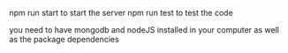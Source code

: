 npm run start to start the server
npm run test to test the code

you need to have mongodb and nodeJS installed in your computer as well as the package dependencies

